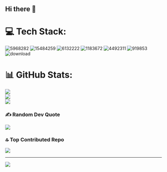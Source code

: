 ## Hi there 👋


# 💻 Tech Stack:
  ![5968282](https://github.com/user-attachments/assets/d813e17c-0636-4b1e-8e15-e91ab4d35e05)
   ![15484259](https://github.com/user-attachments/assets/4b4203ae-a344-4a40-a655-c70432b0aab1)
   ![6132222](https://github.com/user-attachments/assets/fe8b8e04-95ca-4830-bf4e-450ce893fa53)
  ![1183672](https://github.com/user-attachments/assets/abfd6035-be57-4b18-87d8-2cc31a3ca66a)
  ![4492311](https://github.com/user-attachments/assets/4ddfd8b6-0eb1-47ab-ad28-15114ff1db95)
  ![919853](https://github.com/user-attachments/assets/3a3f97ff-60ad-4289-81fe-e3e40e3686e9)
  ![download](https://github.com/user-attachments/assets/de3b5065-9c04-42b6-a7ba-68dff4e74867)






 
# 📊 GitHub Stats:
![](https://github-readme-stats.vercel.app/api?username=amitkt123&theme=dark&hide_border=false&include_all_commits=false&count_private=false)<br/>
![](https://github-readme-streak-stats.herokuapp.com/?user=amitkt123&theme=dark&hide_border=false)<br/>
![](https://github-readme-stats.vercel.app/api/top-langs/?username=amitkt123&theme=dark&hide_border=false&include_all_commits=false&count_private=false&layout=compact)

### ✍️ Random Dev Quote
![](https://quotes-github-readme.vercel.app/api?type=horizontal&theme=radical)

### 🔝 Top Contributed Repo
![](https://github-contributor-stats.vercel.app/api?username=amitkt123&limit=5&theme=dark&combine_all_yearly_contributions=true)

---
[![](https://visitcount.itsvg.in/api?id=amitkt123&icon=0&color=0)](https://visitcount.itsvg.in)

<!-- Proudly created with GPRM ( https://gprm.itsvg.in ) -->
